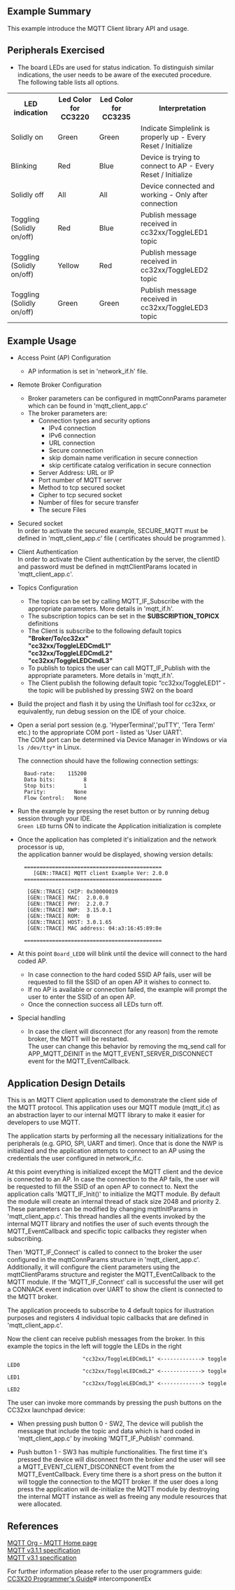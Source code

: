 
## Example Summary

This example introduce the MQTT Client library API and usage.

## Peripherals Exercised

* The board LEDs are used for status indication. To distinguish similar indications, the user needs to be aware of the executed procedure.   
The following table lists all options.

<table>
  <tr>
    <th>LED indication</th>
    <th>Led Color for CC3220 </th>
    <th>Led Color for CC3235 </th>
    <th>Interpretation</th>
  </tr>
  <tr>
    <td>Solidly on</td>
    <td>Green</td>
    <td>Green</td>
    <td>Indicate Simplelink is properly up - Every Reset / Initialize</td>
  </tr>
  <tr>
    <td>Blinking</td>
    <td>Red</td>
    <td>Blue</td>
    <td>Device is trying to connect to AP - Every Reset / Initialize</td>
  </tr>
  <tr>
    <td>Solidly off</td>
    <td>All</td>
    <td>All</td>
    <td>Device connected and working - Only after connection</td>
  </tr>
  <tr>
    <td>Toggling (Solidly on/off)</td>
    <td>Red</td>
    <td>Blue</td>
    <td>Publish message received in cc32xx/ToggleLED1 topic</td>
  </tr>
  <tr>
    <td>Toggling (Solidly on/off)</td>
    <td>Yellow</td>
    <td>Red</td>
    <td>Publish message received in cc32xx/ToggleLED2 topic</td>
  </tr>
  <tr>
    <td>Toggling (Solidly on/off)</td>
    <td>Green</td>
    <td>Green</td>
    <td>Publish message received in cc32xx/ToggleLED3 topic</td>
  </tr>
</table>

## Example Usage

* Access Point (AP) Configuration
	- AP information is set in 'network\_if.h' file.

* Remote Broker Configuration

	- Broker parameters can be configured in mqttConnParams parameter which can be found in 'mqtt\_client\_app.c'
	- The broker parameters are:
		- Connection types and security options
			- IPv4 connection
			- IPv6 connection
			- URL connection
			- Secure connection
			- skip domain name verification in secure connection
			- skip certificate catalog verification in secure connection
		- Server Address: URL or IP
    	- Port number of MQTT server
    	- Method to tcp secured socket
    	- Cipher to tcp secured socket
    	- Number of files for secure transfer
    	- The secure Files  

* Secured socket  
	In order to activate the secured example, SECURE\_MQTT must be defined in 'mqtt\_client\_app.c' file  ( certificates should be programmed ).

* Client Authentication  
	In order to activate the Client authentication by the server, the clientID and password must be defined in mqttClientParams located in 'mqtt_client_app.c'.
  
* Topics Configuration
	- The topics can be set by calling MQTT_IF_Subscribe with the appropriate parameters. More details in 'mqtt_if.h'.
	- The subscription topics can be set in the **SUBSCRIPTION\_TOPICX** definitions
	- The Client is subscribe to the following default topics  
		**"Broker/To/cc32xx"**  
		**"cc32xx/ToggleLEDCmdL1"**  
		**"cc32xx/ToggleLEDCmdL2"**  
		**"cc32xx/ToggleLEDCmdL3"**  
	- To publish to topics the user can call MQTT_IF_Publish with the appropriate parameters. More details in 'mqtt_if.h'.
	- The Client publish the following default topic “cc32xx/ToggleLED1” - the topic will be published by pressing SW2 on the board
	
* Build the project and flash it by using the Uniflash tool for cc32xx, or equivalently, run debug session on the IDE of your choice.

* Open a serial port session (e.g. 'HyperTerminal','puTTY', 'Tera Term' etc.) to the appropriate COM port - listed as 'User UART'.  
The COM port can be determined via Device Manager in Windows or via `ls /dev/tty*` in Linux.

	The connection should have the following connection settings:

    	Baud-rate:    115200
	    Data bits:         8
	    Stop bits:         1
	    Parity:         None
	    Flow Control:   None


* Run the example by pressing the reset button or by running debug session through your IDE.  
 `Green LED` turns ON to indicate the Application initialization is complete 

* Once the application has completed it's initialization and the network processor is up,  
  the application banner would be displayed, showing version details:

        ============================================
           [GEN::TRACE] MQTT client Example Ver: 2.0.0
        ============================================

         [GEN::TRACE] CHIP: 0x30000019
         [GEN::TRACE] MAC:  2.0.0.0
         [GEN::TRACE] PHY:  2.2.0.7
         [GEN::TRACE] NWP:  3.15.0.1
         [GEN::TRACE] ROM:  0
         [GEN::TRACE] HOST: 3.0.1.65
         [GEN::TRACE] MAC address: 04:a3:16:45:89:8e

        ============================================

* At this point `Board_LED0` will blink until the device will connect to the hard coded AP.  
	* In case connection to the hard coded SSID AP fails, user will be requested to fill the SSID of an open AP it wishes to connect to.
  	* If no AP is available or connection failed, the example will prompt the user to enter the SSID of an open AP.
	* Once the connection success all LEDs turn off.

* Special handling
	- In case the client will disconnect (for any reason) from the remote broker, the MQTT will be restarted.   
	The user can change this behavior by removing the mq_send call for APP_MQTT_DEINIT in the MQTT_EVENT_SERVER_DISCONNECT event for the MQTT_EventCallback.

## Application Design Details

This is an MQTT Client application used to demonstrate the client side of the MQTT protocol. This application uses our MQTT module (mqtt_if.c) as an abstraction layer to our internal MQTT library to make it easier for developers to use MQTT. 

The application starts by performing all the necessary initializations for the peripherals (e.g. GPIO, SPI, UART and timer).  Once that is done the NWP is initialized and the application attempts to connect to an AP using the credentials the user configured in network_if.c. 

At this point everything is initialized except the MQTT client and the device is connected to an AP. In case the connection to the AP fails, the user will be requested to fill the SSID of an open AP to connect to. Next the application calls 'MQTT\_IF\_Init()' to initialize the MQTT module. By default the module will create an internal thread of stack size 2048 and priority 2. These parameters can be modified by changing mqttInitParams in 'mqtt\_client\_app.c'. This thread handles all the events invoked by the internal MQTT library and notifies the user of such events through the MQTT_EventCallback and specific topic callbacks they register when subscribing. 

Then 'MQTT\_IF\_Connect' is called to connect to the broker the user configured in the mqttConnParams structure in 'mqtt\_client\_app.c'. Additionally, it will configure the client parameters using the mqttClientParams structure and register the MQTT\_EventCallback to the MQTT module. If the  'MQTT\_IF\_Connect' call is successful the user will get a CONNACK event indication over UART to show the client is connected to the MQTT broker. 

The application proceeds to subscribe to 4 default topics for illustration purposes and registers 4 individual topic callbacks that are defined in 'mqtt\_client\_app.c'. 

Now the client can receive publish messages from the broker.
In this example the topics in the left will toggle the LEDs in the right
     
							"cc32xx/ToggleLEDCmdL1" <-------------> toggle LED0  
							"cc32xx/ToggleLEDCmdL2" <-------------> toggle LED1  
							"cc32xx/ToggleLEDCmdL3" <-------------> toggle LED2   


The user can invoke more commands by pressing the push buttons on the CC32xx launchpad device: 

* When pressing push button 0 - SW2, The device will publish the message that include the topic and data which is hard coded in 'mqtt\_client\_app.c' by invoking 'MQTT\_IF\_Publish' command.

* Push button 1 - SW3 has multiple functionalities. The first time it's pressed the device will disconnect from the broker and the user will see a MQTT_EVENT_CLIENT_DISCONNECT event from the MQTT_EventCallback. Every time there is a short press on the button it will toggle the connection to the MQTT broker. If the user does a long press the application will de-initialize the MQTT module by destroying the internal MQTT instance as well as freeing any module resources that were allocated. 
	
## References

[MQTT Org - MQTT Home page](http://mqtt.org/documentation)  
[MQTT v3.1.1 specification](http://docs.oasis-open.org/mqtt/mqtt/v3.1.1/os/mqtt-v3.1.1-os.html)  
[MQTT v3.1 specification](http://www.ibm.com/developerworks/webservices/library/ws-mqtt/index.html)  

For further information please refer to the user programmers guide: [CC3X20 Programmer's Guide](http://www.ti.com/lit/swru455)#   i n t e r c o m p o n e n t E x  
 
